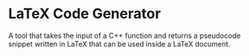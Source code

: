# LaTeX Code Generator

A tool that takes the input of a C++ function and returns a pseudocode snippet written in LaTeX that can be used inside a LaTeX document.
